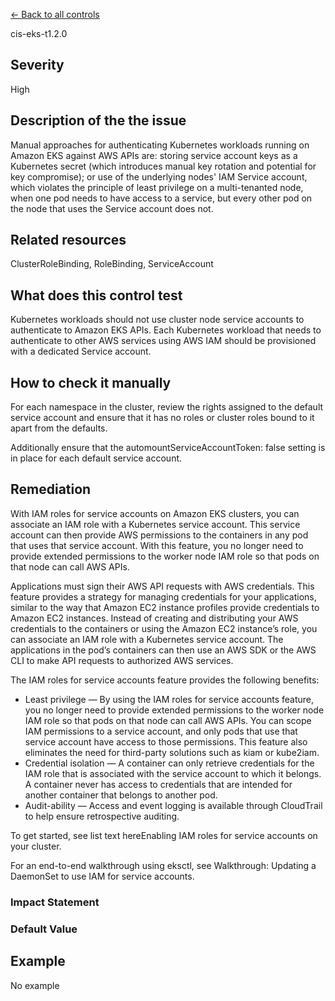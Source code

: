 [← Back to all controls](index.md)


cis-eks-t1.2.0

## Severity

High

## Description of the the issue

Manual approaches for authenticating Kubernetes workloads running on Amazon EKS against AWS APIs are: storing service account keys as a Kubernetes secret (which introduces manual key rotation and potential for key compromise); or use of the underlying nodes' IAM Service account, which violates the principle of least privilege on a multi-tenanted node, when one pod needs to have access to a service, but every other pod on the node that uses the Service account does not.

## Related resources

ClusterRoleBinding, RoleBinding, ServiceAccount

## What does this control test

Kubernetes workloads should not use cluster node service accounts to authenticate to Amazon EKS APIs. Each Kubernetes workload that needs to authenticate to other AWS services using AWS IAM should be provisioned with a dedicated Service account.

## How to check it manually

For each namespace in the cluster, review the rights assigned to the default service account and ensure that it has no roles or cluster roles bound to it apart from the defaults.

 Additionally ensure that the automountServiceAccountToken: false setting is in place for each default service account.

## Remediation

With IAM roles for service accounts on Amazon EKS clusters, you can associate an IAM role with a Kubernetes service account. This service account can then provide AWS permissions to the containers in any pod that uses that service account. With this feature, you no longer need to provide extended permissions to the worker node IAM role so that pods on that node can call AWS APIs.

 Applications must sign their AWS API requests with AWS credentials. This feature provides a strategy for managing credentials for your applications, similar to the way that Amazon EC2 instance profiles provide credentials to Amazon EC2 instances. Instead of creating and distributing your AWS credentials to the containers or using the Amazon EC2 instance’s role, you can associate an IAM role with a Kubernetes service account. The applications in the pod’s containers can then use an AWS SDK or the AWS CLI to make API requests to authorized AWS services.

 The IAM roles for service accounts feature provides the following benefits:

- Least privilege — By using the IAM roles for service accounts feature, you no longer need to provide extended permissions to the worker node IAM role so that pods on that node can call AWS APIs. You can scope IAM permissions to a service account, and only pods that use that service account have access to those permissions. This feature also eliminates the need for third-party solutions such as kiam or kube2iam.
- Credential isolation — A container can only retrieve credentials for the IAM role that is associated with the service account to which it belongs. A container never has access to credentials that are intended for another container that belongs to another pod.
- Audit-ability — Access and event logging is available through CloudTrail to help ensure retrospective auditing.

 To get started, see list text hereEnabling IAM roles for service accounts on your cluster.

 For an end-to-end walkthrough using eksctl, see Walkthrough: Updating a DaemonSet to use IAM for service accounts.

### Impact Statement

### Default Value

## Example

No example
